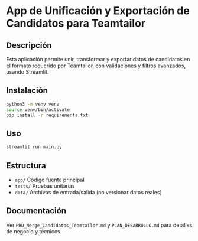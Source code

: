 # App de Unificación y Exportación de Candidatos para Teamtailor

## Descripción

Esta aplicación permite unir, transformar y exportar datos de candidatos en el formato requerido por Teamtailor, con validaciones y filtros avanzados, usando Streamlit.

## Instalación

```bash
python3 -m venv venv
source venv/bin/activate
pip install -r requirements.txt
```

## Uso

```bash
streamlit run main.py
```

## Estructura
- `app/` Código fuente principal
- `tests/` Pruebas unitarias
- `data/` Archivos de entrada/salida (no versionar datos reales)

## Documentación
Ver `PRD_Merge_Candidatos_Teamtailor.md` y `PLAN_DESARROLLO.md` para detalles de negocio y técnicos.
